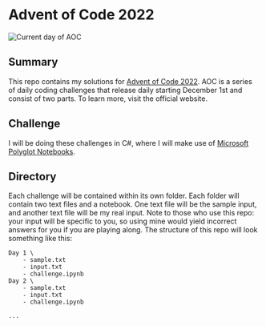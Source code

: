 # Advent of Code 2022

<p> <img src="https://img.shields.io/badge/day-1-blue" alt="Current day of AOC"> </p>

## Summary
This repo contains my solutions for [Advent of Code 2022](https://adventofcode.com/). AOC is a series of daily coding challenges that release daily starting December 1st and consist of two parts. To learn more, visit the official website.

## Challenge
I will be doing these challenges in C#, where I will make use of [Microsoft Polyglot Notebooks](https://marketplace.visualstudio.com/items?itemName=ms-toolsai.jupyter-renderers).

## Directory
Each challenge will be contained within its own folder. Each folder will contain two text files and a notebook. One text file will be the sample input, and another text file will be my real input. Note to those who use this repo: your input will be specific to you, so using mine would yield incorrect answers for you if you are playing along. The structure of this repo will look something like this:

```
Day 1 \
	- sample.txt
	- input.txt
	- challenge.ipynb
Day 2 \
	- sample.txt
	- input.txt
	- challenge.ipynb

...
```
